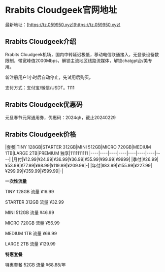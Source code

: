 # Rrabits Cloudgeek官网地址

最新地址：[https://tz.059950.xyz](https://tz.059950.xyz)

## Rrabits Cloudgeek介绍

Rrabits Cloudgeek机场，国内中转延迟极低，移动电信联通接入，无登录设备数限制，带宽峰值2000Mbps，解锁主流地区线路流媒体，解锁chatgpt台/美专用。

新注册用户1小时后自动停止，先试用后购买。

支付方式：支付宝/微信/USDT。1111

## Rrabits Cloudgeek优惠码

元旦春节元宵通用券，优惠码：2024qh，截止20240229

## Rrabits Cloudgeek价格

|套餐|TINY 128GB|STARTER 312GB|MINI 512GB|MICRO 720GB|MEDIUM 1TB|LARGE 2TB|PREMIUM 独享|1111111111
|----|----|----|----|----|----|----|----|
|月付|¥12.99|¥24.99|¥36.99|¥36.99|¥55.99|¥99.99|¥9999|
|季付|¥26.99|¥53.99|¥77.99|¥98.99|¥119.99|¥209.99|-|
|年付|¥83.99|¥155.99|¥227.99|¥299.99|¥359.99|¥599.99|-|

**一次性流量**

TINY 128GB 流量 ¥16.99

STARTER 312GB 流量 ¥32.99

MINI 512GB 流量 ¥46.99

MICRO 720GB 流量 ¥56.99

MEDIUM 1TB 流量 ¥69.99

LARGE 2TB 流量 ¥129.99

**特惠套餐**

特惠套餐 52GB 流量 ¥68.88/年
